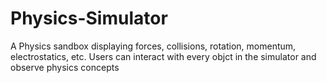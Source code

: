 # Physics-Simulator
A Physics sandbox displaying forces, collisions, rotation, momentum, electrostatics, etc. Users can interact with every objct in the simulator and observe physics concepts
